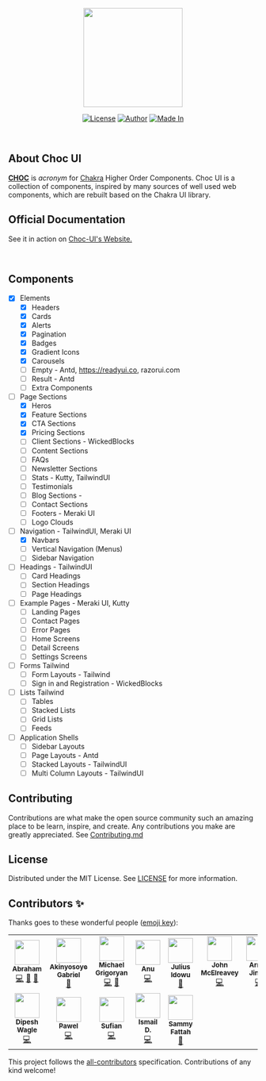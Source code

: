 <p align="center"><a href="https://choc-ui.tech" target="_blank"><img src="./public/logo.png" width="200"></a></p>
 
<div align="center">

[![License](https://img.shields.io/github/license/anubra266/choc-ui.svg?style=for-the-badge)](https://github.com/anubra266/choc-ui/blob/master/LICENSE)
[![Author](https://img.shields.io/badge/author-@anubra266-blue.svg?style=for-the-badge)](https://github.com/anubra266)
[![Made In](https://img.shields.io/badge/made%20in-nigeria-dark.svg?style=for-the-badge)](https://github.com/anubra266)

</div>
<br />

## About Choc UI

[**CHOC**](https://choc-ui.tech) is _acronym_ for [Chakra](https://chakra-ui.com) Higher Order Components. Choc UI is a collection of components, inspired by many sources of well used web components, which are rebuilt based on the Chakra UI library.

## Official Documentation

See it in action on [Choc-UI's Website.](https://choc-ui.tech)

<br/>

## Components

- [x] Elements
  - [x] Headers
  - [x] Cards
  - [x] Alerts
  - [x] Pagination
  - [x] Badges
  - [x] Gradient Icons
  - [x] Carousels
  - [ ] Empty - Antd, https://readyui.co, razorui.com
  - [ ] Result - Antd
  - [ ] Extra Components
- [ ] Page Sections
  - [x] Heros
  - [x] Feature Sections
  - [x] CTA Sections
  - [x] Pricing Sections
  - [ ] Client Sections - WickedBlocks
  - [ ] Content Sections
  - [ ] FAQs
  - [ ] Newsletter Sections
  - [ ] Stats - Kutty, TailwindUI
  - [ ] Testimonials
  - [ ] Blog Sections -
  - [ ] Contact Sections
  - [ ] Footers - Meraki UI
  - [ ] Logo Clouds
- [ ] Navigation - TailwindUI, Meraki UI
  - [x] Navbars
  - [ ] Vertical Navigation (Menus)
  - [ ] Sidebar Navigation
- [ ] Headings - TailwindUI
  - [ ] Card Headings
  - [ ] Section Headings
  - [ ] Page Headings
- [ ] Example Pages - Meraki UI, Kutty
  - [ ] Landing Pages
  - [ ] Contact Pages
  - [ ] Error Pages
  - [ ] Home Screens
  - [ ] Detail Screens
  - [ ] Settings Screens
- [ ] Forms Tailwind
  - [ ] Form Layouts - Tailwind
  - [ ] Sign in and Registration - WickedBlocks
- [ ] Lists Tailwind
  - [ ] Tables
  - [ ] Stacked Lists
  - [ ] Grid Lists
  - [ ] Feeds
- [ ] Application Shells
  - [ ] Sidebar Layouts
  - [ ] Page Layouts - Antd
  - [ ] Stacked Layouts - TailwindUI
  - [ ] Multi Column Layouts - TailwindUI

## Contributing

Contributions are what make the open source community such an amazing place to be learn, inspire, and create. Any contributions you make are greatly appreciated. See [Contributing.md](./CONTRIBUTING.md)

## License

Distributed under the MIT License. See [LICENSE](./LICENSE.md) for more information.

## Contributors ✨

Thanks goes to these wonderful people ([emoji key](https://allcontributors.org/docs/en/emoji-key)):

<!-- ALL-CONTRIBUTORS-LIST:START - Do not remove or modify this section -->
<!-- prettier-ignore-start -->
<!-- markdownlint-disable -->
<table>
  <tr>
    <td align="center"><a href="https://github.com/anubra266"><img src="https://avatars.githubusercontent.com/u/30869823?v=4?s=50" width="50px;" alt=""/><br /><sub><b>Abraham</b></sub></a><br /><a href="https://github.com/anubra266/choc-ui/commits?author=anubra266" title="Code">💻</a> <a href="#design-anubra266" title="Design">🎨</a> <a href="#maintenance-anubra266" title="Maintenance">🚧</a></td>
    <td align="center"><a href="https://github.com/GabrielFemi"><img src="https://avatars.githubusercontent.com/u/39733548?v=4?s=50" width="50px;" alt=""/><br /><sub><b>Akinyosoye Gabriel</b></sub></a><br /><a href="#maintenance-GabrielFemi" title="Maintenance">🚧</a></td>
    <td align="center"><a href="https://michaelgrigoryan.com"><img src="https://avatars.githubusercontent.com/u/56165400?v=4?s=50" width="50px;" alt=""/><br /><sub><b>Michael Grigoryan</b></sub></a><br /><a href="https://github.com/anubra266/choc-ui/commits?author=MichaelGrigoryan25" title="Code">💻</a> <a href="#design-MichaelGrigoryan25" title="Design">🎨</a></td>
    <td align="center"><a href="https://github.com/abraham266"><img src="https://avatars.githubusercontent.com/u/73303261?v=4?s=50" width="50px;" alt=""/><br /><sub><b>Anu</b></sub></a><br /><a href="https://github.com/anubra266/choc-ui/commits?author=abraham266" title="Code">💻</a></td>
    <td align="center"><a href="http://geniushub.com.ng/"><img src="https://avatars.githubusercontent.com/u/12122519?v=4?s=50" width="50px;" alt=""/><br /><sub><b>Julius Idowu</b></sub></a><br /><a href="#maintenance-JuliRash" title="Maintenance">🚧</a></td>
    <td align="center"><a href="https://github.com/jmcelreavey"><img src="https://avatars.githubusercontent.com/u/6317960?v=4?s=50" width="50px;" alt=""/><br /><sub><b>John McElreavey</b></sub></a><br /><a href="https://github.com/anubra266/choc-ui/commits?author=jmcelreavey" title="Code">💻</a></td>
    <td align="center"><a href="https://github.com/Daggy1234"><img src="https://avatars.githubusercontent.com/u/60603110?v=4?s=50" width="50px;" alt=""/><br /><sub><b>Arnav Jindal</b></sub></a><br /><a href="https://github.com/anubra266/choc-ui/commits?author=Daggy1234" title="Code">💻</a></td>
  </tr>
  <tr>
    <td align="center"><a href="https://dipeshwagle.com"><img src="https://avatars.githubusercontent.com/u/4191022?v=4?s=50" width="50px;" alt=""/><br /><sub><b>Dipesh Wagle</b></sub></a><br /><a href="https://github.com/anubra266/choc-ui/commits?author=Dipeshwagle" title="Code">💻</a></td>
    <td align="center"><a href="https://github.com/pszafer"><img src="https://avatars.githubusercontent.com/u/690510?v=4?s=50" width="50px;" alt=""/><br /><sub><b>Pawel</b></sub></a><br /><a href="https://github.com/anubra266/choc-ui/commits?author=pszafer" title="Code">💻</a></td>
    <td align="center"><a href="https://github.com/SufianBabri"><img src="https://avatars.githubusercontent.com/u/9989266?v=4?s=50" width="50px;" alt=""/><br /><sub><b>Sufian</b></sub></a><br /><a href="https://github.com/anubra266/choc-ui/commits?author=SufianBabri" title="Code">💻</a></td>
    <td align="center"><a href="https://github.com/Ismaaa"><img src="https://avatars.githubusercontent.com/u/22240843?v=4?s=50" width="50px;" alt=""/><br /><sub><b>Ismail D.</b></sub></a><br /><a href="https://github.com/anubra266/choc-ui/commits?author=Ismaaa" title="Code">💻</a></td>
    <td align="center"><a href="https://github.com/Buupu"><img src="https://avatars.githubusercontent.com/u/26443341?v=4?s=50" width="50px;" alt=""/><br /><sub><b>Sammy Fattah</b></sub></a><br /><a href="https://github.com/anubra266/choc-ui/commits?author=Buupu" title="Documentation">📖</a></td>
  </tr>
</table>

<!-- markdownlint-restore -->
<!-- prettier-ignore-end -->

<!-- ALL-CONTRIBUTORS-LIST:END -->

This project follows the [all-contributors](https://github.com/all-contributors/all-contributors) specification. Contributions of any kind welcome!
